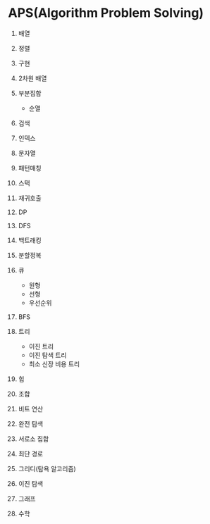 # APS(Algorithm Problem Solving)

1. 배열

2. 정렬

3. 구현

4. 2차원 배열

5. 부분집합

   - 순열

6. 검색

7. 인덱스

8. 문자열

9. 패턴매칭

10. 스택

11. 재귀호출

12. DP

13. DFS

14. 백트래킹

15. 분할정복

16. 큐

    - 원형
    - 선형
    - 우선순위

17. BFS

18. 트리

    - 이진 트리
    - 이진 탐색 트리
    - 최소 신장 비용 트리

19. 힙

20. 조합

21. 비트 연산

22. 완전 탐색

23. 서로소 집합

24. 최단 경로

25. 그리디(탐욕 알고리즘)

26. 이진 탐색

27. 그래프

28. 수학

    

    

    
